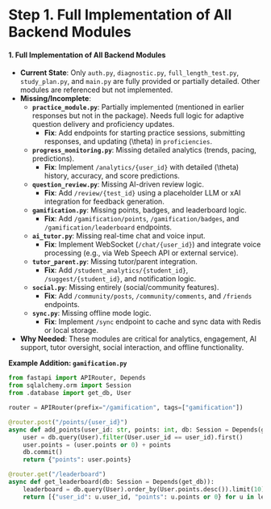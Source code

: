 # Step 1. Full Implementation of All Backend Modules

#### 1. Full Implementation of All Backend Modules

* **Current State**: Only `auth.py`, `diagnostic.py`, `full_length_test.py`, `study_plan.py`, and `main.py` are fully provided or partially detailed. Other modules are referenced but not implemented.
* **Missing/Incomplete**:
  * **`practice_module.py`**: Partially implemented (mentioned in earlier responses but not in the package). Needs full logic for adaptive question delivery and proficiency updates.
    * **Fix**: Add endpoints for starting practice sessions, submitting responses, and updating (\theta) in `proficiencies`.
  * **`progress_monitoring.py`**: Missing detailed analytics (trends, pacing, predictions).
    * **Fix**: Implement `/analytics/{user_id}` with detailed (\theta) history, accuracy, and score predictions.
  * **`question_review.py`**: Missing AI-driven review logic.
    * **Fix**: Add `/review/{test_id}` using a placeholder LLM or xAI integration for feedback generation.
  * **`gamification.py`**: Missing points, badges, and leaderboard logic.
    * **Fix**: Add `/gamification/points`, `/gamification/badges`, and `/gamification/leaderboard` endpoints.
  * **`ai_tutor.py`**: Missing real-time chat and voice input.
    * **Fix**: Implement WebSocket (`/chat/{user_id}`) and integrate voice processing (e.g., via Web Speech API or external service).
  * **`tutor_parent.py`**: Missing tutor/parent integration.
    * **Fix**: Add `/student_analytics/{student_id}`, `/suggest/{student_id}`, and notification logic.
  * **`social.py`**: Missing entirely (social/community features).
    * **Fix**: Add `/community/posts`, `/community/comments`, and `/friends` endpoints.
  * **`sync.py`**: Missing offline mode logic.
    * **Fix**: Implement `/sync` endpoint to cache and sync data with Redis or local storage.
* **Why Needed**: These modules are critical for analytics, engagement, AI support, tutor oversight, social interaction, and offline functionality.

**Example Addition: `gamification.py`**

```python
from fastapi import APIRouter, Depends
from sqlalchemy.orm import Session
from .database import get_db, User

router = APIRouter(prefix="/gamification", tags=["gamification"])

@router.post("/points/{user_id}")
async def add_points(user_id: str, points: int, db: Session = Depends(get_db)):
    user = db.query(User).filter(User.user_id == user_id).first()
    user.points = (user.points or 0) + points
    db.commit()
    return {"points": user.points}

@router.get("/leaderboard")
async def get_leaderboard(db: Session = Depends(get_db)):
    leaderboard = db.query(User).order_by(User.points.desc()).limit(10).all()
    return [{"user_id": u.user_id, "points": u.points or 0} for u in leaderboard]
```
